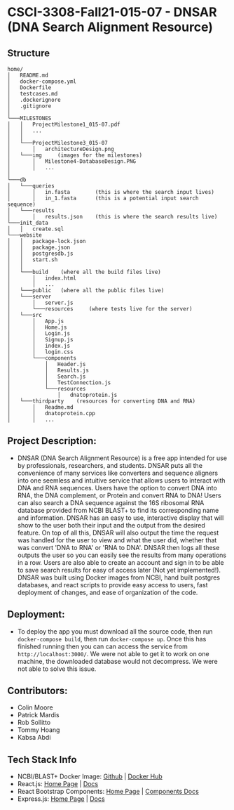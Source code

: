# CSCI-3308-Fall21-015-07 - DNSAR (DNA Search Alignment Resource)

## Structure
```
home/
│   README.md
│   docker-compose.yml
│   Dockerfile
│   testcases.md
│   .dockerignore
│   .gitignore
│
└───MILESTONES
│   │   ProjectMilestone1_015-07.pdf
│   │   ...
│   │
│   └───ProjectMilestone3_015-07
│       │   architectureDesign.png
│   └───img     (images for the milestones)
│       │   Milestone4-DatabaseDesign.PNG
│       │   ...
│   
└───db
│   └───queries
│       │   in.fasta        (this is where the search input lives)
│       │   in_1.fasta      (this is a potential input search sequence)
│   └───results
│       │   results.json    (this is where the search results live)
└───init_data
│   │   create.sql
└───website
│   │   package-lock.json
│   │   package.json
│   │   postgresdb.js
│   │   start.sh
│   │
│   └───build    (where all the build files live)
│       │   index.html
│       │   ... 
│   └───public   (where all the public files live)
│   └───server
│       │   server.js
│       └───resources     (where tests live for the server)
│   └───src
│       │   App.js
│       │   Home.js
│       │   Login.js
│       │   Signup.js
│       │   index.js
│       │   login.css
│       └───components
│           │   Header.js
│           │   Results.js
│           │   Search.js
│           │   TestConnection.js
│           └───resources
│               │   dnatoprotein.js
│   └───thirdparty    (resources for converting DNA and RNA)
│       │   Readme.md
│       │   dnatoprotein.cpp
│       │   ...
```

## Project Description:
- DNSAR (DNA Search Alignment Resource) is a free app intended for use by professionals, researchers, and students. DNSAR puts all the convenience of many services like converters and sequence aligners into one seemless and intuitive service that allows users to interact with DNA and RNA sequences. Users have the option to convert DNA into RNA, the DNA complement, or Protein and convert RNA to DNA! Users can also search a DNA sequence against the 16S ribosomal RNA database provided from NCBI BLAST+ to find its corresponding name and information. DNSAR has an easy to use, interactive display that will show to the user both their input and the output from the desired feature. On top of all this, DNSAR will also output the time the request was handled for the user to view and what the user did, whether that was convert 'DNA to RNA' or 'RNA to DNA'. DNSAR then logs all these outputs the user so you can easily see the results from many operations in a row. Users are also able to create an account and sign in to be able to save search results for easy of access later (Not yet implemented!). DNSAR was built using Docker images from NCBI, hand built postgres databases, and react scripts to provide easy access to users, fast deployment of changes, and ease of organization of the code.

## Deployment:
- To deploy the app you must download all the source code, then run `docker-compose build`, then run `docker-compose up`. Once this has finished running then you can can access the service from `http://localhost:3000/`. We were not able to get it to work on one machine, the downloaded database would not decompress. We were not able to solve this issue.


## Contributors:
- Colin Moore
- Patrick Mardis
- Rob Sollitto
- Tommy Hoang
- Kabsa Abdi

## Tech Stack Info
- NCBI/BLAST+ Docker Image: [Github](https://github.com/ncbi/blast_plus_docs) | [Docker Hub](https://hub.docker.com/r/ncbi/blast)
- React.js: [Home Page](https://reactjs.org) | [Docs](https://reactjs.org/docs/getting-started.html)
- React Bootstrap Components: [Home Page](https://react-bootstrap.github.io) | [Components Docs](https://react-bootstrap.github.io/components/alerts)
- Express.js: [Home Page](https://expressjs.com) | [Docs](https://expressjs.com/en/4x/api.html)
